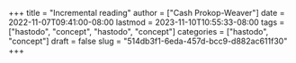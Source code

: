 +++
title = "Incremental reading"
author = ["Cash Prokop-Weaver"]
date = 2022-11-07T09:41:00-08:00
lastmod = 2023-11-10T10:55:33-08:00
tags = ["hastodo", "concept", "hastodo", "concept"]
categories = ["hastodo", "concept"]
draft = false
slug = "514db3f1-6eda-457d-bcc9-d882ac611f30"
+++
